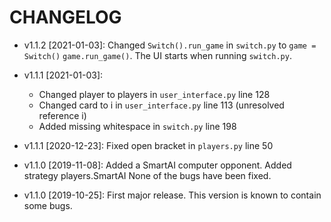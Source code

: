 # CHANGELOG
* v1.1.2 [2021-01-03]: Changed `Switch().run_game` in `switch.py` to `game = Switch()`
  `game.run_game()`. 
  The UI starts when running `switch.py`.

* v1.1.1 [2021-01-03]: 
  * Changed player to players in `user_interface.py` line 128
  * Changed card to i in `user_interface.py` line 113 (unresolved reference i)
  * Added missing whitespace in `switch.py` line 198

* v1.1.1 [2020-12-23]: Fixed open bracket in `players.py` line 50

* v1.1.0 [2019-11-08]: Added a SmartAI computer opponent.
  Added strategy players.SmartAI
  None of the bugs have been fixed.

* v1.1.0 [2019-10-25]: First major release.
  This version is known to contain some bugs.
  

